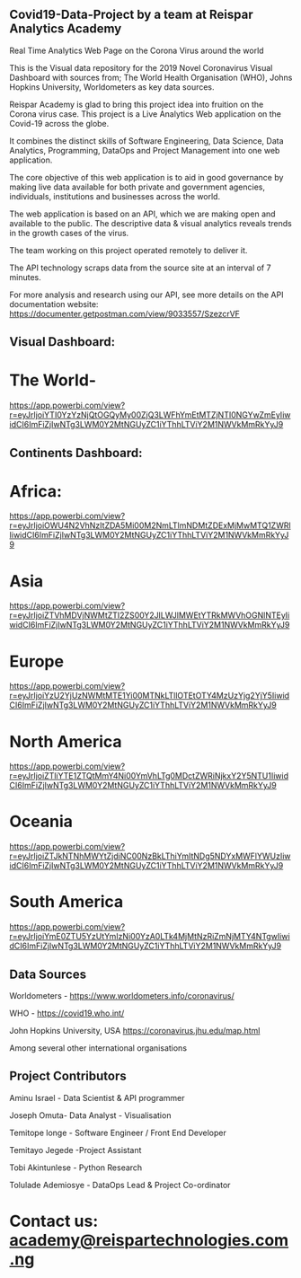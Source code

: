 ## Covid19-Data-Project by a team at Reispar Analytics Academy

Real Time Analytics Web Page on the Corona Virus around the world

This is the Visual data repository for the 2019 Novel Coronavirus Visual Dashboard with sources from; The World Health Organisation (WHO), Johns Hopkins University, Worldometers as key data sources.

Reispar Academy is glad to bring this project idea into fruition on the Corona virus case. This project is a Live Analytics Web application on the Covid-19 across the globe.

It combines the distinct skills of Software Engineering, Data Science, Data Analytics, Programming, DataOps and Project Management into one web application. 

The core objective of this web application is to aid in good governance by making live data available for both private and government agencies, individuals, institutions and businesses across the world.

The web application is based on an API, which we are making open and available to the public. The descriptive data & visual analytics reveals trends in the growth cases of the virus. 

The team working on this project operated remotely to deliver it.

The API technology scraps data from the source site at an interval of 7 minutes. 

For more analysis and research using our API, see more details on the API documentation website:
https://documenter.getpostman.com/view/9033557/SzezcrVF 

## Visual Dashboard:

# The World- 
https://app.powerbi.com/view?r=eyJrIjoiYTI0YzYzNjQtOGQyMy00ZjQ3LWFhYmEtMTZjNTI0NGYwZmEyIiwidCI6ImFiZjIwNTg3LWM0Y2MtNGUyZC1iYThhLTViY2M1NWVkMmRkYyJ9

## Continents Dashboard:

# Africa:
https://app.powerbi.com/view?r=eyJrIjoiOWU4N2VhNzItZDA5Mi00M2NmLTlmNDMtZDExMjMwMTQ1ZWRlIiwidCI6ImFiZjIwNTg3LWM0Y2MtNGUyZC1iYThhLTViY2M1NWVkMmRkYyJ9

# Asia 
https://app.powerbi.com/view?r=eyJrIjoiZTVhMDVjNWMtZTI2ZS00Y2JlLWJlMWEtYTRkMWVhOGNlNTEyIiwidCI6ImFiZjIwNTg3LWM0Y2MtNGUyZC1iYThhLTViY2M1NWVkMmRkYyJ9 

# Europe
https://app.powerbi.com/view?r=eyJrIjoiYzU2YjUzNWMtMTE1Yi00MTNkLTllOTEtOTY4MzUzYjg2YjY5IiwidCI6ImFiZjIwNTg3LWM0Y2MtNGUyZC1iYThhLTViY2M1NWVkMmRkYyJ9

# North America
https://app.powerbi.com/view?r=eyJrIjoiZTliYTE1ZTQtMmY4Ni00YmVhLTg0MDctZWRiNjkxY2Y5NTU1IiwidCI6ImFiZjIwNTg3LWM0Y2MtNGUyZC1iYThhLTViY2M1NWVkMmRkYyJ9

# Oceania
https://app.powerbi.com/view?r=eyJrIjoiZTJkNTNhMWYtZjdiNC00NzBkLThiYmItNDg5NDYxMWFlYWUzIiwidCI6ImFiZjIwNTg3LWM0Y2MtNGUyZC1iYThhLTViY2M1NWVkMmRkYyJ9

# South America 
https://app.powerbi.com/view?r=eyJrIjoiYmE0ZTU5YzUtYmIzNi00YzA0LTk4MjMtNzRiZmNjMTY4NTgwIiwidCI6ImFiZjIwNTg3LWM0Y2MtNGUyZC1iYThhLTViY2M1NWVkMmRkYyJ9

## Data Sources
Worldometers - https://www.worldometers.info/coronavirus/

WHO - https://covid19.who.int/ 

John Hopkins University, USA https://coronavirus.jhu.edu/map.html

Among several other international organisations

## Project Contributors
Aminu Israel - Data Scientist & API programmer

Joseph Omuta- Data Analyst - Visualisation

Temitope longe - Software Engineer / Front End Developer

Temitayo Jegede -Project Assistant

Tobi Akintunlese - Python Research 

Tolulade Ademiosye - DataOps Lead & Project Co-ordinator

# Contact us: academy@reispartechnologies.com.ng 
